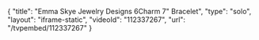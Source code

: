 {
    "title": "Emma Skye Jewelry Designs 6Charm 7\" Bracelet",
    "type": "solo",
    "layout": "iframe-static",
    "videoId": "112337267",
    "url": "\/tvpembed\/112337267"
}